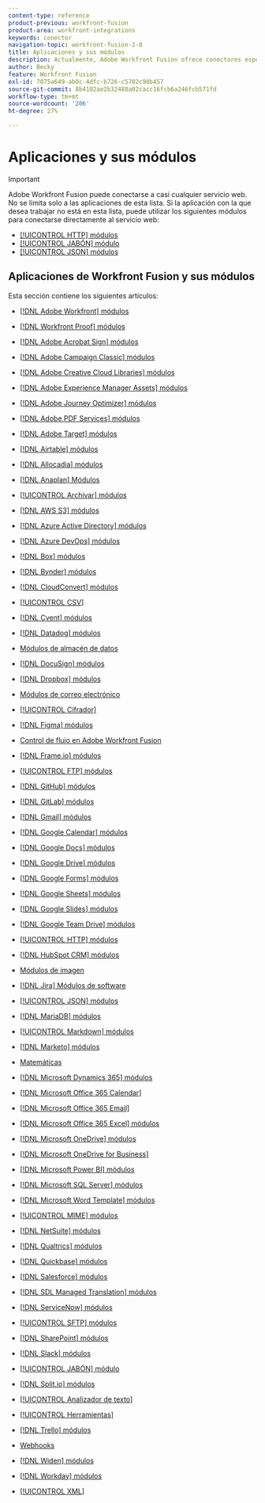 ```yaml
---
content-type: reference
product-previous: workfront-fusion
product-area: workfront-integrations
keywords: conector
navigation-topic: workfront-fusion-2-0
title: Aplicaciones y sus módulos
description: Actualmente, Adobe Workfront Fusion ofrece conectores específicos para las aplicaciones de esta lista. Si la aplicación con la que desea trabajar no está en esta lista, puede conectarse a ella mediante los módulos HTTP, SOAP o JSON.
author: Becky
feature: Workfront Fusion
exl-id: 7075a649-ab0c-4dfc-b726-c5702c90b457
source-git-commit: 8b4182ae2b32488a02cacc16fcb6a246fcb571fd
workflow-type: tm+mt
source-wordcount: '206'
ht-degree: 27%

---
```


# Aplicaciones y sus módulos

>[!IMPORTANT]
>
>Adobe Workfront Fusion puede conectarse a casi cualquier servicio web. No se limita solo a las aplicaciones de esta lista. Si la aplicación con la que desea trabajar no está en esta lista, puede utilizar los siguientes módulos para conectarse directamente al servicio web:
>
>* [[!UICONTROL HTTP] módulos](../../workfront-fusion/apps-and-their-modules/http-modules/http-modules-1.md)
>* [[!UICONTROL JABÓN] módulo](../../workfront-fusion/apps-and-their-modules/soap-module.md)
>* [[!UICONTROL JSON] módulos](../../workfront-fusion/apps-and-their-modules/json-modules.md)
>

## Aplicaciones de Workfront Fusion y sus módulos

Esta sección contiene los siguientes artículos:

* [[!DNL Adobe Workfront] módulos](../../workfront-fusion/apps-and-their-modules/workfront-modules.md)
* [[!DNL Workfront Proof] módulos](../../workfront-fusion/apps-and-their-modules/workfront-proof-modules.md)
* [[!DNL Adobe Acrobat Sign] módulos](../../workfront-fusion/apps-and-their-modules/adobe-sign-modules.md)
* [[!DNL Adobe Campaign Classic] módulos](../../workfront-fusion/apps-and-their-modules/adobe-campaign-classic-connector.md)
* [[!DNL Adobe Creative Cloud Libraries] módulos](../../workfront-fusion/apps-and-their-modules/creative-cloud-libraries-modules.md)
* [[!DNL Adobe Experience Manager Assets] módulos](../../workfront-fusion/apps-and-their-modules/aem-assets-modules.md)
* [[!DNL Adobe Journey Optimizer] módulos](../../workfront-fusion/apps-and-their-modules/adobe-journey-optimizer-modules.md)
* [[!DNL Adobe PDF Services] módulos](../../workfront-fusion/apps-and-their-modules/pdf-modules.md)
* [[!DNL Adobe Target] módulos](../../workfront-fusion/apps-and-their-modules/adobe-target-modules.md)
* [[!DNL Airtable] módulos](../../workfront-fusion/apps-and-their-modules/airtable-modules.md)
* [[!DNL Allocadia] módulos](../../workfront-fusion/apps-and-their-modules/allocadia-modules.md)
* [[!DNL Anaplan] Módulos](../../workfront-fusion/apps-and-their-modules/anaplan-modules.md)
* [[!UICONTROL Archivar] módulos](../../workfront-fusion/apps-and-their-modules/archive-modules.md)
* [[!DNL AWS S3] módulos](../../workfront-fusion/apps-and-their-modules/aws-s3-modules.md)
* [[!DNL Azure Active Directory] módulos](../../workfront-fusion/apps-and-their-modules/azure-ad-modules.md)
* [[!DNL Azure DevOps] módulos](../../workfront-fusion/apps-and-their-modules/azure-dev-ops.md)

  <!--
  <li data-mc-conditions="QuicksilverOrClassic.Draft mode"><a href="../../workfront-fusion/apps-and-their-modules/barcodes.md" class="MCXref xref" xrefformat="{para}">Barcodes</a> </li>
  -->

* [[!DNL Box] módulos](../../workfront-fusion/apps-and-their-modules/box-modules.md)
* [[!DNL Bynder] módulos](../../workfront-fusion/apps-and-their-modules/bynder-modules.md)
* [[!DNL CloudConvert] módulos](../../workfront-fusion/apps-and-their-modules/cloud-convert-modules.md)

  <!--
  <li data-mc-conditions="QuicksilverOrClassic.Draft mode"><a href="../../workfront-fusion/apps-and-their-modules/converter-modules.md" class="MCXref xref" xrefformat="{para}">Converter</a> (More information coming soon)</li>
  -->

* [[!UICONTROL CSV]](../../workfront-fusion/apps-and-their-modules/csv.md)
* [[!DNL Cvent] módulos](../../workfront-fusion/apps-and-their-modules/cvent-modules.md)
* [[!DNL Datadog] módulos](../../workfront-fusion/apps-and-their-modules/datadog-modules.md)
* [Módulos de almacén de datos](../../workfront-fusion/apps-and-their-modules/data-store-modules.md)
* [[!DNL DocuSign] módulos](../../workfront-fusion/apps-and-their-modules/docusign-modules.md)
* [[!DNL Dropbox] módulos](../../workfront-fusion/apps-and-their-modules/dropbox-modules.md)

  <!--
  <li data-mc-conditions="QuicksilverOrClassic.Draft mode"><a href="../../workfront-fusion/apps-and-their-modules/egnyte-modules.md" class="MCXref xref" xrefformat="{para}">Egnyte modules</a> </li>
  -->

* [Módulos de correo electrónico](../../workfront-fusion/apps-and-their-modules/email-modules.md)
* [[!UICONTROL Cifrador]](../../workfront-fusion/apps-and-their-modules/encryptor-modules.md)
* [[!DNL Figma] módulos](../../workfront-fusion/apps-and-their-modules/figma-modules.md)
* [Control de flujo en Adobe Workfront Fusion](../../workfront-fusion/apps-and-their-modules/flow-control.md)
* [[!DNL Frame.io] módulos](../../workfront-fusion/apps-and-their-modules/frame-io-modules.md)
* [[!UICONTROL FTP] módulos](../../workfront-fusion/apps-and-their-modules/ftp-modules.md)
* [[!DNL GitHub] módulos](../../workfront-fusion/apps-and-their-modules/github.md)
* [[!DNL GitLab] módulos](../../workfront-fusion/apps-and-their-modules/gitlab-modules.md)
* [[!DNL Gmail] módulos](../../workfront-fusion/apps-and-their-modules/gmail-modules.md)
* [[!DNL Google Calendar] módulos](../../workfront-fusion/apps-and-their-modules/google-calendar-modules.md)
* [[!DNL Google Docs] módulos](../../workfront-fusion/apps-and-their-modules/google-docs-modules.md)
* [[!DNL Google Drive] módulos](../../workfront-fusion/apps-and-their-modules/google-drive-modules.md)
* [[!DNL Google Forms] módulos](../../workfront-fusion/apps-and-their-modules/google-forms-modules.md)
* [[!DNL Google Sheets] módulos](../../workfront-fusion/apps-and-their-modules/google-sheets-modules.md)
* [[!DNL Google Slides] módulos](../../workfront-fusion/apps-and-their-modules/google-slides-modules.md)
* [[!DNL Google Team Drive] módulos](../../workfront-fusion/apps-and-their-modules/google-team-drive-modules.md)
* [[!UICONTROL HTTP] módulos](../../workfront-fusion/apps-and-their-modules/http-modules/http-modules-1.md)
* [[!DNL HubSpot CRM] módulos](../../workfront-fusion/apps-and-their-modules/hubspot-crm-modules.md)
* [Módulos de imagen](../../workfront-fusion/apps-and-their-modules/image-module.md)

<!--
  <li data-mc-conditions="QuicksilverOrClassic.Draft mode"><a href="../../workfront-fusion/apps-and-their-modules/iso-modules.md" class="MCXref xref" xrefformat="{para}">ISO modules</a> </li>
  -->

* [[!DNL Jira] Módulos de software](../../workfront-fusion/apps-and-their-modules/jira-software-modules.md)
* [[!UICONTROL JSON] módulos](../../workfront-fusion/apps-and-their-modules/json-modules.md)

  <!--
  <li data-mc-conditions="QuicksilverOrClassic.Draft mode"><a href="../../workfront-fusion/apps-and-their-modules/mailchimp-modules.md" class="MCXref xref" xrefformat="{para}">MailChimp modules</a> </li>
  -->

* [[!DNL MariaDB] módulos](../../workfront-fusion/apps-and-their-modules/mariadb-modules.md)
* [[!UICONTROL Markdown] módulos](../../workfront-fusion/apps-and-their-modules/markdown-modules.md)
* [[!DNL Marketo] módulos](../../workfront-fusion/apps-and-their-modules/marketo-modules.md)
* [Matemáticas](../../workfront-fusion/apps-and-their-modules/math-module.md)
* [[!DNL Microsoft Dynamics 365] módulos](../../workfront-fusion/apps-and-their-modules/microsoft-dynamics-365-modules.md)
* [[!DNL Microsoft Office 365 Calendar]](../../workfront-fusion/apps-and-their-modules/microsoft-365-calendar-modules.md)
* [[!DNL Microsoft Office 365 Email]](../../workfront-fusion/apps-and-their-modules/microsoft-365-email-modules.md)
* [[!DNL Microsoft Office 365 Excel] módulos](../../workfront-fusion/apps-and-their-modules/microsoft-365-excel-modules.md)
* [[!DNL Microsoft OneDrive] módulos](../../workfront-fusion/apps-and-their-modules/microsoft-onedrive-modules.md)
* [[!DNL Microsoft OneDrive for Business]](../../workfront-fusion/apps-and-their-modules/microsoft-onedrive-for-business-modules.md)
* [[!DNL Microsoft Power BI] módulos](../../workfront-fusion/apps-and-their-modules/powerbi-modules.md)
* [[!DNL Microsoft SQL Server] módulos](../../workfront-fusion/apps-and-their-modules/microsoft-sql-server-modules.md)
* [[!DNL Microsoft Word Template] módulos](../../workfront-fusion/apps-and-their-modules/microsoft-word-templates-modules.md)
* [[!UICONTROL MIME] módulos](../../workfront-fusion/apps-and-their-modules/mime.md)
* [[!DNL NetSuite] módulos](../../workfront-fusion/apps-and-their-modules/netsuite.md)
* [[!DNL Qualtrics] módulos](../../workfront-fusion/apps-and-their-modules/qualtrics-modules.md)
* [[!DNL Quickbase] módulos](../../workfront-fusion/apps-and-their-modules/quickbase-modules.md)
* [[!DNL Salesforce] módulos](../../workfront-fusion/apps-and-their-modules/salesforce-modules.md)
* [[!DNL SDL Managed Translation] módulos](../../workfront-fusion/apps-and-their-modules/sdl-managed-translation-modules.md)
* [[!DNL ServiceNow] módulos](../../workfront-fusion/apps-and-their-modules/servicenow-modules.md)
* [[!UICONTROL SFTP] módulos](../../workfront-fusion/apps-and-their-modules/sftp.md)
* [[!DNL SharePoint] módulos](../../workfront-fusion/apps-and-their-modules/sharepoint-modules.md)
* [[!DNL Slack] módulos](../../workfront-fusion/apps-and-their-modules/slack-modules.md)
* [[!UICONTROL JABÓN] módulo](../../workfront-fusion/apps-and-their-modules/soap-module.md)
* [[!DNL Split.io] módulos](../../workfront-fusion/apps-and-their-modules/split-io-modules.md)
* [[!UICONTROL Analizador de texto]](../../workfront-fusion/apps-and-their-modules/text-parser.md)
* [[!UICONTROL Herramientas]](../../workfront-fusion/apps-and-their-modules/tools-modules.md)
* [[!DNL Trello] módulos](../../workfront-fusion/apps-and-their-modules/trello-modules.md)
* [Webhooks](../../workfront-fusion/apps-and-their-modules/webhooks-updated.md)
* [[!DNL Widen] módulos](../../workfront-fusion/apps-and-their-modules/widen-modules.md)
* [[!DNL Workday] módulos](../../workfront-fusion/apps-and-their-modules/workday-modules.md)
* [[!UICONTROL XML]](../../workfront-fusion/apps-and-their-modules/xml-modules.md)
